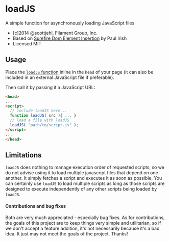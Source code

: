 loadJS
======

A simple function for asynchronously loading JavaScript files
- [c]2014 @scottjehl, Filament Group, Inc.
- Based on [Surefire Dom Element Insertion](http://www.paulirish.com/2011/surefire-dom-element-insertion/) by Paul Irish
- Licensed MIT

## Usage

Place the [`loadJS` function](https://github.com/filamentgroup/loadJS/blob/master/loadJS.js) inline in the `head` of your page (it can also be included in an external JavaScript file if preferable).

Then call it by passing it a JavaScript URL:

``` html
<head>
...
<script>
  // include loadJS here...
  function loadJS( src ){ ... }
  // load a file with loadJS
  loadJS( "path/to/script.js" );
</script>
...
</head>
```

## Limitations

`loadJS` does nothing to manage execution order of requested scripts, so we do not advise using it to load multiple javascript files that depend on one another. It simply fetches a script and executes it as soon as possible. You can certainly use `loadJS` to load multiple scripts as long as those scripts are designed to execute independently of any other scripts being loaded by `loadJS`. 

#### Contributions and bug fixes

Both are very much appreciated - especially bug fixes. As for contributions, the goals of this project are to keep things very simple and utilitarian, so if we don't accept a feature addition, it's not necessarily because it's a bad idea. It just may not meet the goals of the project. Thanks!
